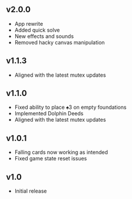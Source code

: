 ## v2.0.0
- App rewrite
- Added quick solve
- New effects and sounds
- Removed hacky canvas manipulation

## v1.1.3
- Aligned with the latest mutex updates
 
## v1.1.0
- Fixed ability to place ♠3 on empty foundations
- Implemented Dolphin Deeds
- Aligned with the latest mutex updates

## v1.0.1
- Falling cards now working as intended
- Fixed game state reset issues

## v1.0
- Initial release 